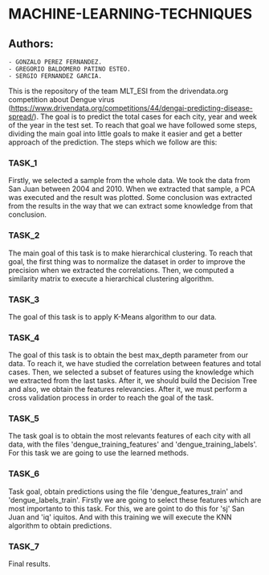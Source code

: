 # MACHINE-LEARNING-TECHNIQUES

## Authors:
    - GONZALO PEREZ FERNANDEZ.
    - GREGORIO BALDOMERO PATINO ESTEO.
    - SERGIO FERNANDEZ GARCIA.

This is the repository of the team MLT_ESI from the drivendata.org competition about Dengue virus (https://www.drivendata.org/competitions/44/dengai-predicting-disease-spread/). The goal is to predict the total cases for each city, year and week of the year in the test set. To reach that goal we have followed some steps, dividing the main goal into little goals to make it easier and get a better approach of the prediction. The steps which we follow are this:

### TASK_1

Firstly, we selected a sample from the whole data. We took the data from San Juan between 2004 and 2010. When we extracted that sample, a PCA was executed and the result was plotted. Some conclusion was extracted from the results in the way that we can extract some knowledge from that conclusion.

### TASK_2

The main goal of this task is to make hierarchical clustering. To reach that goal, the first thing was to normalize the dataset in order to improve the precision when we extracted the correlations. Then, we computed a similarity matrix to execute a hierarchical clustering algorithm.

### TASK_3

The goal of this task is to apply K-Means algorithm to our data.

### TASK_4

The goal of this task is to obtain the best max_depth parameter from our data. To reach it, we have studied the correlation between features and total cases. Then, we selected a subset of features using the knowledge which we extracted from the last tasks. After it, we should build the Decision Tree and also, we obtain the features relevancies. After it, we must perform a cross validation process in order to reach the goal of the task.

### TASK_5

The task goal is to obtain the most relevants features of each city with all data, with the files 'dengue_training_features' and 'dengue_training_labels'. For this task we are going to use the learned methods.

### TASK_6

Task goal, obtain predictions using the file 'dengue_features_train' and 'dengue_labels_train'. Firstly we are going to select these features which are most importanto to this task. For this, we are goint to do this for 'sj' San Juan and 'iq' iquitos. And with this training we will execute the KNN algorithm to obtain predictions.

### TASK_7

Final results.
